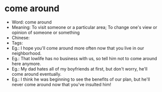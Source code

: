 # come around

- Word: come around
- Meaning: To visit someone or a particular area; To change one's view or opinion of someone or something
- Chinese: 
- Tags: 
- Eg.: I hope you'll come around more often now that you live in our neighborhood.
- Eg.: That lowlife has no business with us, so tell him not to come around here anymore.
- Eg.: My dad hates all of my boyfriends at first, but don't worry, he'll come around eventually.
- Eg.: I think he was beginning to see the benefits of our plan, but he'll never come around now that you've insulted him!
